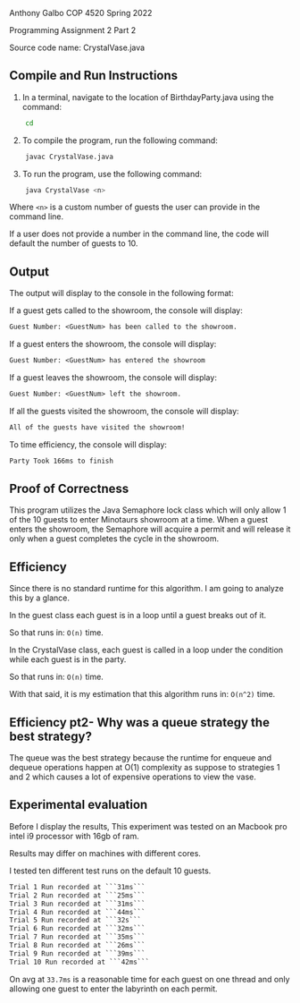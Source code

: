 Anthony Galbo
COP 4520 Spring 2022

Programming Assignment 2 Part 2

Source code name: CrystalVase.java

## Compile and Run Instructions

1. In a terminal, navigate to the location of BirthdayParty.java using the command:
```bash
    cd
```
2. To compile the program, run the following command:
```bash
    javac CrystalVase.java
```
3. To run the program, use the following command:
```bash
    java CrystalVase <n>
```

Where ```<n>``` is a custom number of guests the user can provide in the command line.

If a user does not provide a number in the command line, the code will default the number of guests to 10.

## Output

The output will display to the console in the following format:

If a guest gets called to the showroom, the console will display:
```txt
Guest Number: <GuestNum> has been called to the showroom.
```

If a guest enters the showroom, the console will display:
```txt
Guest Number: <GuestNum> has entered the showroom
```

If a guest leaves the showroom, the console will display:
```txt
Guest Number: <GuestNum> left the showroom.
```

If all the guests visited the showroom, the console will display:
```txt
All of the guests have visited the showroom!
```

To time efficiency, the console will display:
```txt
Party Took 166ms to finish
```

## Proof of Correctness
This program utilizes the Java Semaphore lock class which will only allow 1 of the 10 guests to enter Minotaurs showroom at a time. When a guest enters the showroom, the Semaphore will acquire a permit and will release it only when a guest completes the cycle in the showroom.

## Efficiency

Since there is no standard runtime for this algorithm. I am going to analyze this by a glance.

In the guest class each guest is in a loop until a guest breaks out of it.

So that runs in: ```O(n)``` time.

In the CrystalVase class, each guest is called in a loop under the condition while each guest is in the party.

So that runs in: ```O(n)``` time.

With that said, it is my estimation that this algorithm runs in: ```O(n^2)``` time.

## Efficiency pt2- Why was a queue strategy the best strategy?

The queue was the best strategy because the runtime for enqueue and dequeue operations happen at O(1) complexity as suppose to strategies 1 and 2 which causes a lot of expensive operations to view the vase.


## Experimental evaluation

Before I display the results, This experiment was tested on an Macbook pro intel i9 processor with 16gb of ram.

Results may differ on machines with different cores.

I tested ten different test runs on the default 10 guests.

```txt
Trial 1 Run recorded at ```31ms```
Trial 2 Run recorded at ```25ms```
Trial 3 Run recorded at ```31ms```
Trial 4 Run recorded at ```44ms```
Trial 5 Run recorded at ```32s```
Trial 6 Run recorded at ```32ms```
Trial 7 Run recorded at ```35ms```
Trial 8 Run recorded at ```26ms```
Trial 9 Run recorded at ```39ms```
Trial 10 Run recorded at ```42ms```
```

On avg at ```33.7ms``` is a reasonable time for each guest on one thread and only allowing one guest to enter the labyrinth on each permit.  

